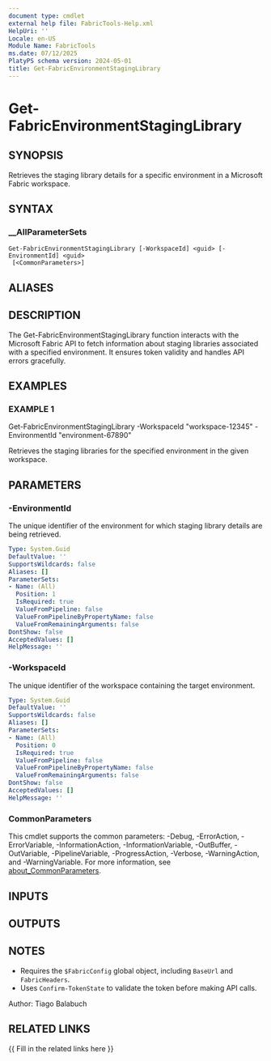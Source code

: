 ```yaml
---
document type: cmdlet
external help file: FabricTools-Help.xml
HelpUri: ''
Locale: en-US
Module Name: FabricTools
ms.date: 07/12/2025
PlatyPS schema version: 2024-05-01
title: Get-FabricEnvironmentStagingLibrary
---
```


# Get-FabricEnvironmentStagingLibrary

## SYNOPSIS

Retrieves the staging library details for a specific environment in a Microsoft Fabric workspace.

## SYNTAX

### __AllParameterSets

```
Get-FabricEnvironmentStagingLibrary [-WorkspaceId] <guid> [-EnvironmentId] <guid>
 [<CommonParameters>]
```

## ALIASES

## DESCRIPTION

The Get-FabricEnvironmentStagingLibrary function interacts with the Microsoft Fabric API to fetch information
about staging libraries associated with a specified environment.
It ensures token validity and handles API errors gracefully.

## EXAMPLES

### EXAMPLE 1

Get-FabricEnvironmentStagingLibrary -WorkspaceId "workspace-12345" -EnvironmentId "environment-67890"

Retrieves the staging libraries for the specified environment in the given workspace.

## PARAMETERS

### -EnvironmentId

The unique identifier of the environment for which staging library details are being retrieved.

```yaml
Type: System.Guid
DefaultValue: ''
SupportsWildcards: false
Aliases: []
ParameterSets:
- Name: (All)
  Position: 1
  IsRequired: true
  ValueFromPipeline: false
  ValueFromPipelineByPropertyName: false
  ValueFromRemainingArguments: false
DontShow: false
AcceptedValues: []
HelpMessage: ''
```

### -WorkspaceId

The unique identifier of the workspace containing the target environment.

```yaml
Type: System.Guid
DefaultValue: ''
SupportsWildcards: false
Aliases: []
ParameterSets:
- Name: (All)
  Position: 0
  IsRequired: true
  ValueFromPipeline: false
  ValueFromPipelineByPropertyName: false
  ValueFromRemainingArguments: false
DontShow: false
AcceptedValues: []
HelpMessage: ''
```

### CommonParameters

This cmdlet supports the common parameters: -Debug, -ErrorAction, -ErrorVariable,
-InformationAction, -InformationVariable, -OutBuffer, -OutVariable, -PipelineVariable,
-ProgressAction, -Verbose, -WarningAction, and -WarningVariable. For more information, see
[about_CommonParameters](https://go.microsoft.com/fwlink/?LinkID=113216).

## INPUTS

## OUTPUTS

## NOTES

- Requires the `$FabricConfig` global object, including `BaseUrl` and `FabricHeaders`.
- Uses `Confirm-TokenState` to validate the token before making API calls.

Author: Tiago Balabuch

## RELATED LINKS

{{ Fill in the related links here }}

